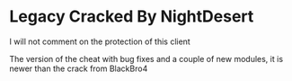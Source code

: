 # Legacy Cracked By NightDesert
I will not comment on the protection of this client

The version of the cheat with bug fixes and a couple of new modules, it is newer than the crack from BlackBro4
